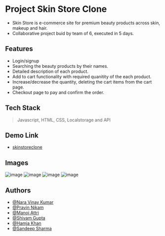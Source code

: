 # Project Skin Store Clone
- Skin Store is e-commerce site for premium beauty products across skin, makeup and hair.
- Collaborative project buid by team of 6, executed in 5 days.

## Features
- Login/signup
- Searching the beauty products by their names.
- Detailed description of each product.
- Add to cart functionality with required quanitity of the each product.
- Increase/decrease the quantity, deleting the cart items from the cart page.
- Checkout page to pay and confirm the order.

## Tech Stack
> Javascript, HTML, CSS, Localstorage and API

## Demo Link
  - [skinstoreclone](https://skinstoreclone.netlify.app/)
## Images
  ![image](https://user-images.githubusercontent.com/101383047/189055602-279ae597-dcda-4f6e-994e-cac6fdc7b8d1.png)
  ![image](https://user-images.githubusercontent.com/101383047/189056271-e0e6ad87-9887-41a6-b524-a6b47a881787.png)
  ![image](https://user-images.githubusercontent.com/101383047/189056887-ee834a2c-b2c9-438a-97f7-978b3a148f34.png)
  ![image](https://user-images.githubusercontent.com/101383047/189056553-c61265a3-f32e-4871-a0e9-67a847d4c96f.png)

## Authors
- [@Nara Vinay Kumar](https://github.com/vinaykumar2n)
- [@Pravin Nikam](https://github.com/pravindnikam07)
- [@Manoj Attri](https://github.com/manojattri181)
- [@Shivam Gupta](https://github.com/shivamgupta8482)
- [@Hamja Khan](https://github.com/HamjaKhan)
- [@Sandeep Sharma](https://github.com/Sbsharma0897)
